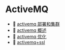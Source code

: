 # ActiveMQ

* 📄 [activemq 部署和集群](siyuan://blocks/20230610173645-vh6rd1g)
* 📄 [activemq 概述](siyuan://blocks/20230610173755-bhs5vp8)
* 📄 [activemq 优化](siyuan://blocks/20230610173606-3o0gybj)
* 📄 [activemq+ssl](siyuan://blocks/20230610173737-uu9r2wi)

‍
